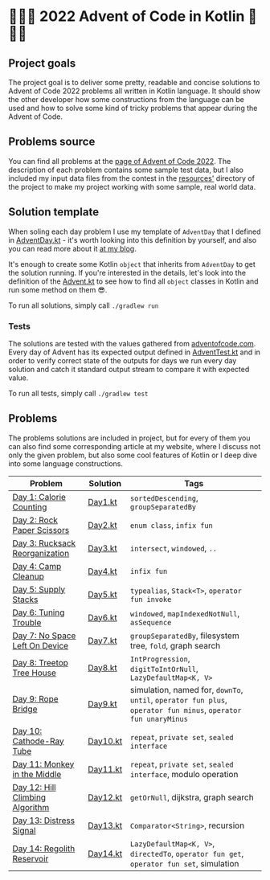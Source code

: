 # 🎄🎁🎅 2022 Advent of Code in Kotlin 🎅🎁🎄

## Project goals

The project goal is to deliver some pretty, readable and concise solutions to Advent of Code 2022 problems all written
in Kotlin language. It should show the other developer how some constructions from the language can be used and how to
solve some kind of tricky problems that appear during the Advent of Code.

## Problems source

You can find all problems at the [page of Advent of Code 2022](https://adventofcode.com/2022). The description of each
problem contains some sample test data, but I also included my input data files from the contest in
the [resources'](./src/main/resources/input) directory of the project to make my project working with some sample, real
world data.

## Solution template

When soling each day problem I use my template of `AdventDay` that I defined
in [AdventDay.kt](./src/main/kotlin/AdventDay.kt) - it's worth looking into this definition by yourself, and also you
can read more about it [at my blog](https://kotlin-dev.ml/post/advent-of-code-2020-0/).

It's enough to create some Kotlin `object` that inherits from `AdventDay` to get the solution running. If you're
interested in the details, let's look into the definition of the [Advent.kt](./src/main/kotlin/Advent.kt)
to see how to find all `object` classes in Kotlin and run some method on them 😎.

To run all solutions, simply call `./gradlew run`

### Tests

The solutions are tested with the values gathered from [adventofcode.com](https://adventofcode.com/2022). Every day of
Advent has its expected output defined in [AdventTest.kt](./src/test/kotlin/AdventTest.kt) and in order to
verify correct state of the outputs for days we run every day solution and catch it standard output stream
to compare it with expected value.

To run all tests, simply call `./gradlew test`

## Problems

The problems solutions are included in project, but for every of them you can also find some corresponding article at my
website, where I discuss not only the given problem, but also some cool features of Kotlin or I deep dive into some
language constructions.

| Problem                                                                 | Solution                               | Tags                                                                                                           |
|-------------------------------------------------------------------------|----------------------------------------|----------------------------------------------------------------------------------------------------------------|
| [Day 1: Calorie Counting](https://adventofcode.com/2022/day/1)          | [Day1.kt](./src/main/kotlin/Day1.kt)   | `sortedDescending`, `groupSeparatedBy`                                                                         |
| [Day 2: Rock Paper Scissors](https://adventofcode.com/2022/day/2)       | [Day2.kt](./src/main/kotlin/Day2.kt)   | `enum class`, `infix fun`                                                                                      |
| [Day 3: Rucksack Reorganization](https://adventofcode.com/2022/day/3)   | [Day3.kt](./src/main/kotlin/Day3.kt)   | `intersect`, `windowed`, `..`                                                                                  |
| [Day 4: Camp Cleanup](https://adventofcode.com/2022/day/4)              | [Day4.kt](./src/main/kotlin/Day4.kt)   | `infix fun`                                                                                                    |
| [Day 5: Supply Stacks](https://adventofcode.com/2022/day/5)             | [Day5.kt](./src/main/kotlin/Day5.kt)   | `typealias`, `Stack<T>`, `operator fun invoke`                                                                 |
| [Day 6: Tuning Trouble](https://adventofcode.com/2022/day/6)            | [Day6.kt](./src/main/kotlin/Day6.kt)   | `windowed`, `mapIndexedNotNull`, `asSequence`                                                                  |
| [Day 7: No Space Left On Device](https://adventofcode.com/2022/day/7)   | [Day7.kt](./src/main/kotlin/Day7.kt)   | `groupSeparatedBy`, filesystem tree, `fold`, graph search                                                      |
| [Day 8: Treetop Tree House](https://adventofcode.com/2022/day/8)        | [Day8.kt](./src/main/kotlin/Day8.kt)   | `IntProgression`, `digitToIntOrNull`, `LazyDefaultMap<K, V>`                                                   |
| [Day 9: Rope Bridge](https://adventofcode.com/2022/day/9)               | [Day9.kt](./src/main/kotlin/Day9.kt)   | simulation, named for, `downTo`, `until`, `operator fun plus`, `operator fun minus`, `operator fun unaryMinus` |
| [Day 10: Cathode-Ray Tube](https://adventofcode.com/2022/day/10)        | [Day10.kt](./src/main/kotlin/Day10.kt) | `repeat`, `private set`, `sealed interface`                                                                    |
| [Day 11: Monkey in the Middle](https://adventofcode.com/2022/day/11)    | [Day11.kt](./src/main/kotlin/Day11.kt) | `repeat`, `private set`, `sealed interface`, modulo operation                                                  |
| [Day 12: Hill Climbing Algorithm](https://adventofcode.com/2022/day/12) | [Day12.kt](./src/main/kotlin/Day12.kt) | `getOrNull`, dijkstra, graph search                                                                            |
| [Day 13: Distress Signal](https://adventofcode.com/2022/day/13)         | [Day13.kt](./src/main/kotlin/Day13.kt) | `Comparator<String>`, recursion                                                                                |
| [Day 14: Regolith Reservoir](https://adventofcode.com/2022/day/14)      | [Day14.kt](./src/main/kotlin/Day14.kt) | `LazyDefaultMap<K, V>`, `directedTo`, `operator fun get`, `operator fun set`, simulation                       |
